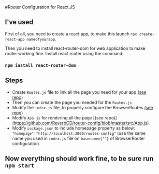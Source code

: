 #Router Configuration for React.JS

## I've used
First of all, you need to create a react app, to make this launch `npx create-react-app nameofyourapp`.

Then you need to install react-router-dom for web application to make router working fine. Install react router using the command:

### `npm install react-router-dom`

## Steps
* Create `Routes.js` file to link all the page you need for your app [(see repo)](https://github.com/ReverbOD/router-config/blob/master/src/Routes.js)
* Then you can create the page you needed for the `Routes.js`
* Modify the `index.js` file, to properly configure the BrowserRoutes [(see repo)](https://github.com/ReverbOD/router-config/blob/master/src/index.js)
* Modify `App.js` for rendering all the page [(see repo)] (https://github.com/ReverbOD/router-config/blob/master/src/App.js)
* Modify `package.json` to include homepage property as below: `"homepage":"http://localhost:3000/routes-config"` (use the same name you used in `index.js` file on `basename={""}` of BrowserRouter configuration

## Now everything should work fine, to be sure run `npm start`

